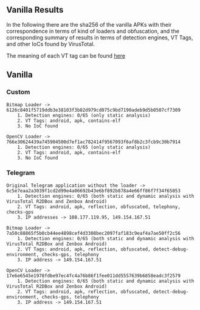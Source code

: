 ## Vanilla Results

In the following there are the sha256 of the vanilla APKs with their correspondence in terms of kind of loaders and obfuscation, and the corresponding summary of results in terms of detection engines, VT Tags, and other IoCs found by VirusTotal.

The meaning of each VT tag can be found [here](https://docs.virustotal.com/docs/intelligence-tag-list)


## Vanilla
### Custom
    Bitmap Loader -> 6126c8401f5719ddb3e38103f3b82d979cd075c9bd7190adeb9d5b0507cf7309
        1. Detection engines: 0/65 (only static analysis)
        2. VT Tags: android, apk, contains-elf
        3. No IoC found

    OpenCV Loader -> 766e30624439a745904500d7ef1ac782414f9567093f6af8b2c3fcb9c30b7914
        1. Detection engines: 0/65 (only static analysis)
        2. VT Tags: android, apk, contains-elf
        3. No IoC found

### Telegram
    Original Telegram application without the loader -> 6c5e7eaa2a3039f1cd2d99e4a06692b43e6bf892b878a4e66ff86f7f34f65053
        1. Detection engines: 0/65 (both static and dynamic analysis with VirusTotal R2DBox and Zenbox Android)
        2. VT Tags: android, apk, reflection, obfuscated, telephony, checks-gps
        3. IP addresses -> 108.177.119.95, 149.154.167.51

    Bitmap Loader -> 7a50c88865f5b0cb44ee4898cef4d3308bec2097faf183c9eaf4a7ae50ff2c56
        1. Detection engines: 0/65 (both static and dynamic analysis with VirusTotal R2DBox and Zenbox Android)
        2. VT Tags: android, apk, reflection, obfuscated, detect-debug-environment, checks-gps, telephony
        3. IP address -> 149.154.167.51

    OpenCV Loader -> 17e6e6545e1978fdbe97ec4fc4a76b86f1fee011dd5557639b6858eadc3f2579
        1. Detection engines: 0/65 (both static and dynamic analysis with VirusTotal R2DBox and Zenbox Android)
        2. VT Tags: android, apk, reflection, obfuscated, detect-debug-environment, checks-gps, telephony
        3. IP address -> 149.154.167.51

